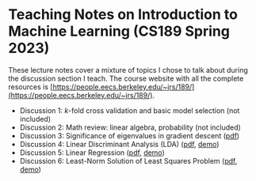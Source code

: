 # Teaching Notes on Introduction to Machine Learning (CS189 Spring 2023)

These lecture notes cover a mixture of topics I chose to talk about during the discussion section I teach.
The course website with all the complete resources is [https://people.eecs.berkeley.edu/~jrs/189/](https://people.eecs.berkeley.edu/~jrs/189/).

- Discussion 1: $k$-fold cross validation and basic model selection (not included)
- Discussion 2: Math review: linear algebra, probability (not included)
- Discussion 3: Significance of eigenvalues in gradient descent ([pdf](https://github.com/chawins/cs189_spring2023_notes/blob/main/dis3/main.pdf))
- Discussion 4: Linear Discriminant Analysis (LDA) ([pdf](https://github.com/chawins/cs189_spring2023_notes/blob/main/dis4/main.pdf), [demo](https://colab.research.google.com/drive/1jPgvRdsgHa3hjeUcCA5-AobfQ8qJrk9C))
- Discussion 5: Linear Regression ([pdf](https://github.com/chawins/cs189_spring2023_notes/blob/main/dis5/main.pdf), [demo](https://colab.research.google.com/drive/1Pv1BUScUd6fHm2s2pQ9oLPHwg60QSYi8))
- Discussion 6: Least-Norm Solution of Least Squares Problem ([pdf](https://github.com/chawins/cs189_spring2023_notes/blob/main/dis6/main.pdf), [demo](https://colab.research.google.com/drive/1AtUrdCJkDr2P8CSTYd_evvm6J14Da7rr))
